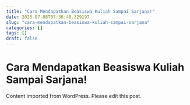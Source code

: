 ```yaml
---
title: "Cara Mendapatkan Beasiswa Kuliah Sampai Sarjana!"
date: 2025-07-08T07:36:40.329197
slug: "cara-mendapatkan-beasiswa-kuliah-sampai-sarjana"
categories: []
tags: []
draft: false
---
```


# Cara Mendapatkan Beasiswa Kuliah Sampai Sarjana!

Content imported from WordPress. Please edit this post.
